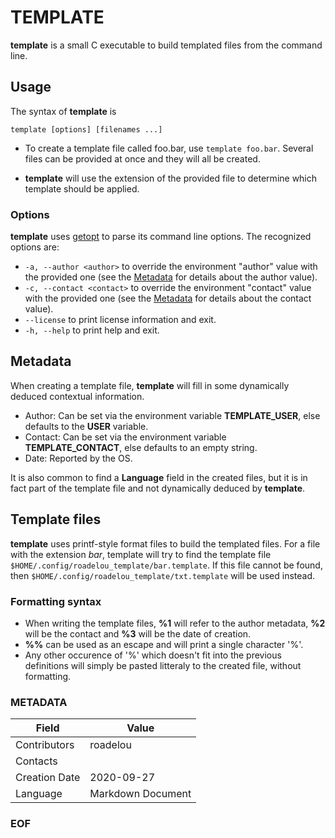 # TEMPLATE

__template__ is a small C executable to build templated files from the command line.

## Usage

The syntax of __template__ is

```
template [options] [filenames ...]
```

- To create a template file called foo.bar, use `template foo.bar`. Several files can be provided at once and they will all be created.

- __template__ will use the extension of the provided file to determine which template should be applied.

### Options

__template__ uses [getopt](https://www.gnu.org/software/libc/manual/html_node/Getopt.html) to parse its command line options. The recognized options are:

- `-a, --author <author>` to override the environment "author" value with the provided one (see the [Metadata](README.md#Metadata) for details about the author value).
- `-c, --contact <contact>` to override the environment "contact" value with the provided one (see the [Metadata](README.md#Metadata) for details about the contact value).
- `--license` to print license information and exit.
- `-h, --help` to print help and exit.

## Metadata

When creating a template file, __template__ will fill in some dynamically deduced contextual information.

- Author: Can be set via the environment variable __TEMPLATE\_USER__, else defaults to the __USER__ variable.
- Contact: Can be set via the environment variable __TEMPLATE\_CONTACT__, else defaults to an empty string.
- Date: Reported by the OS.

It is also common to find a __Language__ field in the created files, but it is in fact part of the template file and not dynamically deduced by __template__.

## Template files

__template__ uses printf-style format files to build the templated files. For a file with the extension _bar_, template will try to find the template file `$HOME/.config/roadelou_template/bar.template`. If this file cannot be found, then `$HOME/.config/roadelou_template/txt.template` will be used instead.

### Formatting syntax

 - When writing the template files, __%1__ will refer to the author metadata, __%2__ will be the contact and __%3__ will be the date of creation.
 - __%%__ can be used as an escape and will print a single character '%'.
 - Any other occurence of '%' which doesn't fit into the previous definitions will simply be pasted litteraly to the created file, without formatting.

### METADATA

Field | Value
--- | ---
Contributors | roadelou
Contacts |
Creation Date | 2020-09-27
Language | Markdown Document

### EOF
